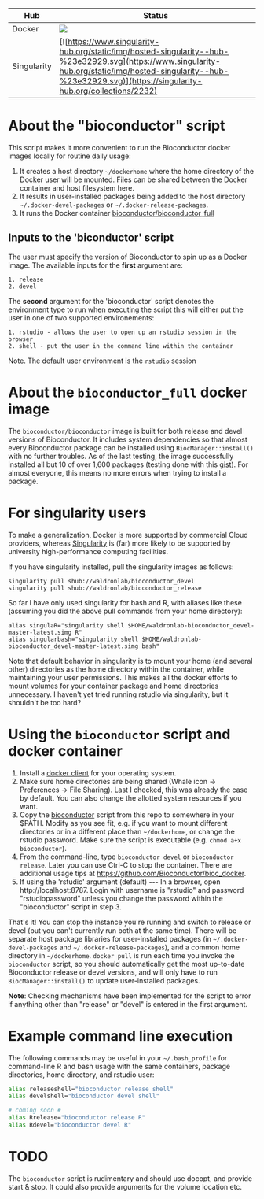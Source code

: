 | Hub |    Status     |
| --- | --------------- |
| Docker | [![](https://images.microbadger.com/badges/image/waldronlab/bioconductor_devel.svg)](https://hub.docker.com/r/waldronlab/bioconductor_devel "page on dockerhub") |
| Singularity | [![https://www.singularity-hub.org/static/img/hosted-singularity--hub-%23e32929.svg](https://www.singularity-hub.org/static/img/hosted-singularity--hub-%23e32929.svg)](https://singularity-hub.org/collections/2232) |

# About the "bioconductor" script

This script makes it more convenient to run the Bioconductor docker images
locally for routine daily usage:

1. It creates a host directory `~/dockerhome` where the home directory
of the Docker user will be mounted. Files can be shared between the
Docker container and host filesystem here.
2. It results in user-installed packages being added to the host directory
`~/.docker-devel-packages` or `~/.docker-release-packages`.
3. It runs the Docker container
[bioconductor/bioconductor_full](https://github.com/bioconductor/bioconductor_full)

## Inputs to the 'biconductor' script

The user must specify the version of Bioconductor to spin up as a Docker image.
The available inputs for the **first** argument are:

    1. release
    2. devel

The **second** argument for the 'bioconductor' script denotes the environment type
to run when executing the script this will either put the user in one of two
supported environements:

    1. rstudio - allows the user to open up an rstudio session in the browser
    2. shell - put the user in the command line within the container

Note. The default user environment is the `rstudio` session

# About the `bioconductor_full` docker image

The `bioconductor/bioconductor` image is built for both release and devel
versions of Bioconductor. It includes system dependencies so that almost every
Bioconductor package can be installed using `BiocManager::install()` with no
further troubles. As of the last testing, the image successfully
installed all but 10 of over 1,600 packages (testing done with this
[gist](https://gist.github.com/lwaldron/3b002e72b4e99fc093f8dace4ab38bf6)). For
almost everyone, this means no more errors when trying to install a package.

# For singularity users

To make a generalization, Docker is more supported by commercial Cloud
providers, whereas [Singularity](https://www.sylabs.io/singularity/) is (far)
more likely to be supported by university high-performance computing
facilities.

If you have singularity installed, pull the singularity images as follows:

```
singularity pull shub://waldronlab/bioconductor_devel
singularity pull shub://waldronlab/bioconductor_release
```

So far I have only used singularity for bash and R, with aliases like these
(assuming you did the above pull commands from your home directory):

```
alias singulaR="singularity shell $HOME/waldronlab-bioconductor_devel-master-latest.simg R"
alias singularbash="singularity shell $HOME/waldronlab-bioconductor_devel-master-latest.simg bash"
```

Note that default behavior in singularity is to mount your home (and several
other) directories as the home directory within the container, while
maintaining your user permissions. This makes all the docker efforts to mount
volumes for your container package and home directories unnecessary. I haven't
yet tried running rstudio via singularity, but it shouldn't be too hard?

# Using the `bioconductor` script and docker container

1. Install a [docker client](https://www.docker.com/get-started) for
your operating system.
2. Make sure home directories are being shared (Whale icon ->
Preferences -> File Sharing). Last I checked, this was already the
case by default. You can also change the allotted system resources if
you want.
3. Copy the
[bioconductor](https://github.com/waldronlab/bioconductor_devel/blob/master/bioconductor)
script from this repo to somewhere in your $PATH. Modify as you see
fit, e.g. if you want to mount different directories or in a different
place than `~/dockerhome`, or change the rstudio password.  Make sure
the script is executable (e.g. `chmod a+x bioconductor`).
4. From the command-line, type `bioconductor devel` or `bioconductor
release`. Later you can use Ctrl-C to stop the
container. There are additional usage tips at
https://github.com/Bioconductor/bioc_docker.
5. If using the 'rstudio' argument (default) --- In a browser, open
http://localhost:8787. Login with username is "rstudio" and password
"rstudiopassword" unless you change the password within the "bioconductor"
script in step 3.

That's it! You can stop the instance you're running and switch to
release or devel (but you can't currently run both at the same
time). There will be separate host package libraries for
user-installed packages (in `~/.docker-devel-packages` and
`~/.docker-release-packages`), and a common home directory in
`~/dockerhome`. `docker pull` is run each time you invoke the
`bioconductor` script, so you should automatically get the most
up-to-date Bioconductor release or devel versions, and will only have
to run `BiocManager::install()` to update user-installed packages.

**Note**: Checking mechanisms have been implemented for the script to error if
anything other than "release" or "devel" is entered in the first argument.

# Example command line execution

The following commands may be useful in your `~/.bash_profile` for
command-line R and bash usage with the same containers, package directories,
home directory, and rstudio user:

```bash
alias releaseshell="bioconductor release shell"
alias develshell="bioconductor devel shell"

# coming soon #
alias Rrelease="bioconductor release R"
alias Rdevel="bioconductor devel R"
```

# TODO

The `bioconductor` script is rudimentary and should use docopt, and provide
start & stop. It could also provide arguments for the volume location etc.


